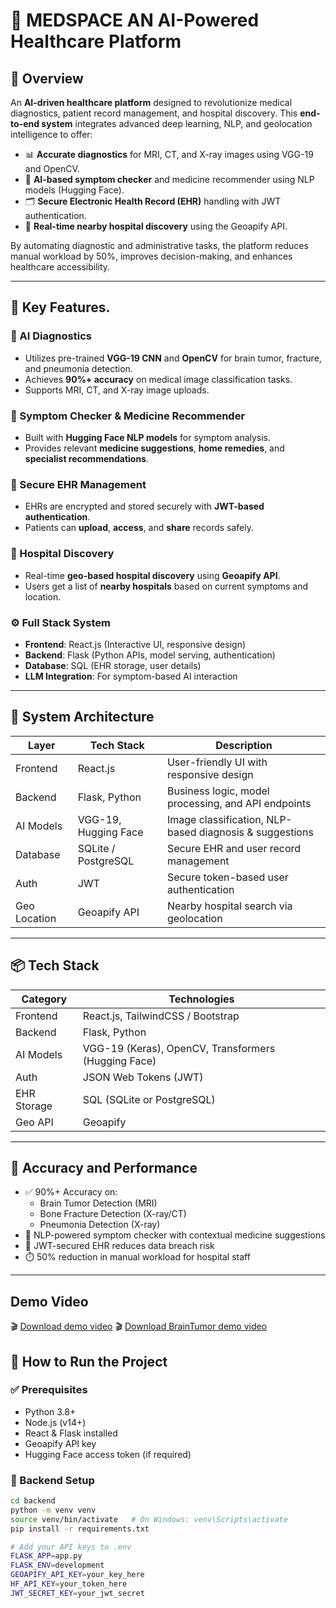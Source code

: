 # 🏥 MEDSPACE AN AI-Powered Healthcare Platform

## 🚀 Overview

An **AI-driven healthcare platform** designed to revolutionize medical diagnostics, patient record management, and hospital discovery. This **end-to-end system** integrates advanced deep learning, NLP, and geolocation intelligence to offer:

- 📊 **Accurate diagnostics** for MRI, CT, and X-ray images using VGG-19 and OpenCV.
- 🤖 **AI-based symptom checker** and medicine recommender using NLP models (Hugging Face).
- 🗂️ **Secure Electronic Health Record (EHR)** handling with JWT authentication.
- 📍 **Real-time nearby hospital discovery** using the Geoapify API.

By automating diagnostic and administrative tasks, the platform reduces manual workload by 50%, improves decision-making, and enhances healthcare accessibility.

---

## 🌟 Key Features.

### 🧠 AI Diagnostics
- Utilizes pre-trained **VGG-19 CNN** and **OpenCV** for brain tumor, fracture, and pneumonia detection.
- Achieves **90%+ accuracy** on medical image classification tasks.
- Supports MRI, CT, and X-ray image uploads.

### 💬 Symptom Checker & Medicine Recommender
- Built with **Hugging Face NLP models** for symptom analysis.
- Provides relevant **medicine suggestions**, **home remedies**, and **specialist recommendations**.

### 🔐 Secure EHR Management
- EHRs are encrypted and stored securely with **JWT-based authentication**.
- Patients can **upload**, **access**, and **share** records safely.

### 🏥 Hospital Discovery
- Real-time **geo-based hospital discovery** using **Geoapify API**.
- Users get a list of **nearby hospitals** based on current symptoms and location.

### ⚙️ Full Stack System
- **Frontend**: React.js (Interactive UI, responsive design)
- **Backend**: Flask (Python APIs, model serving, authentication)
- **Database**: SQL (EHR storage, user details)
- **LLM Integration**: For symptom-based AI interaction

---

## 🧩 System Architecture

| Layer        | Tech Stack               | Description                                              |
|--------------|--------------------------|----------------------------------------------------------|
| Frontend     | React.js                 | User-friendly UI with responsive design                  |
| Backend      | Flask, Python            | Business logic, model processing, and API endpoints      |
| AI Models    | VGG-19, Hugging Face     | Image classification, NLP-based diagnosis & suggestions  |
| Database     | SQLite / PostgreSQL      | Secure EHR and user record management                    |
| Auth         | JWT                      | Secure token-based user authentication                   |
| Geo Location | Geoapify API             | Nearby hospital search via geolocation                   |

---

## 📦 Tech Stack

| Category         | Technologies                                      |
|------------------|---------------------------------------------------|
| Frontend         | React.js, TailwindCSS / Bootstrap                 |
| Backend          | Flask, Python                                     |
| AI Models        | VGG-19 (Keras), OpenCV, Transformers (Hugging Face) |
| Auth             | JSON Web Tokens (JWT)                             |
| EHR Storage      | SQL (SQLite or PostgreSQL)                        |
| Geo API          | Geoapify                                          |

---

## 🧪 Accuracy and Performance

- ✅ 90%+ Accuracy on:
  - Brain Tumor Detection (MRI)
  - Bone Fracture Detection (X-ray/CT)
  - Pneumonia Detection (X-ray)
- 🧠 NLP-powered symptom checker with contextual medicine suggestions
- 🔐 JWT-secured EHR reduces data breach risk
- ⏱️ 50% reduction in manual workload for hospital staff

---
## Demo Video
🎬 [Download demo video](https://github.com/V1shnuviswa/MEDSPACE-A-Healthcare-Ecosystem/blob/9d0a2e6d11e353d0d76eea6247b1d1cfdabbc4a8/demo%20video.mp4)
🎬 [Download BrainTumor demo video](https://github.com/V1shnuviswa/MEDSPACE-A-Healthcare-Ecosystem/blob/219d7d072b8edfe8126017f3382c60b628fc95e3/BrainTumorvid.mp4)

## 🚀 How to Run the Project

### ✅ Prerequisites
- Python 3.8+
- Node.js (v14+)
- React & Flask installed
- Geoapify API key
- Hugging Face access token (if required)

### 📁 Backend Setup

```bash
cd backend
python -m venv venv
source venv/bin/activate   # On Windows: venv\Scripts\activate
pip install -r requirements.txt

# Add your API keys to .env
FLASK_APP=app.py
FLASK_ENV=development
GEOAPIFY_API_KEY=your_key_here
HF_API_KEY=your_token_here
JWT_SECRET_KEY=your_jwt_secret

